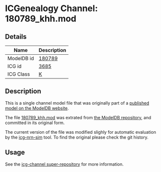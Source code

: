 # ICGenealogy Channel: 180789\_khh.mod

## Details

Name | Description
---- | -----------
ModelDB id | [180789](http://senselab.med.yale.edu/ModelDB/ShowModel.cshtml?model=180789)
ICG id | [3685](http://icg.neurotheory.ox.ac.uk/channels/1/3685)
ICG Class | [K](http://icg.neurotheory.ox.ac.uk/channels/1)

## Description

This is a single channel model file that was originally part of a [published model on the ModelDB website](http://senselab.med.yale.edu/mModelDB/ShowModel.cshtml?model=180789).


The file [180789\_khh.mod](180789_khh.mod) was extrated from [the ModelDB repository](http://senselab.med.yale.edu/ModelDB/ShowModel.cshtml?model=180789), and committed in its original form.

The current version of the file was modified slighly for automatic evaluation by the [icg-nrn-sim](https://github.com/icgenealogy/icg-nrn-sim) tool. To find the original please check the git history.


## Usage

See the [icg-channel super-repository](https://github.com/icgenealogy/icg-channels) for more information.